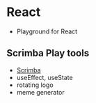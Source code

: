 # React

-  Playground for React

## Scrimba Play tools

- [Scrimba](https://scrimba.com/)
- useEffect, useState
- rotating logo
- meme generator
